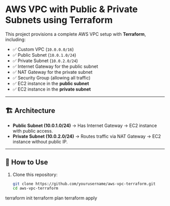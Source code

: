 # AWS VPC with Public & Private Subnets using Terraform

This project provisions a complete AWS VPC setup with **Terraform**, including:

- ✅ Custom VPC (`10.0.0.0/16`)
- ✅ Public Subnet (`10.0.1.0/24`)
- ✅ Private Subnet (`10.0.2.0/24`)
- ✅ Internet Gateway for the public subnet
- ✅ NAT Gateway for the private subnet
- ✅ Security Group (allowing all traffic)
- ✅ EC2 instance in the **public subnet**
- ✅ EC2 instance in the **private subnet**

---

## 🏗 Architecture

- **Public Subnet (10.0.1.0/24)** → Has Internet Gateway → EC2 instance with public access.
- **Private Subnet (10.0.2.0/24)** → Routes traffic via NAT Gateway → EC2 instance without public IP.

---

## 🚀 How to Use

1. Clone this repository:
   ```bash
   git clone https://github.com/yourusername/aws-vpc-terraform.git
   cd aws-vpc-terraform
terraform init
terraform plan
terraform apply
